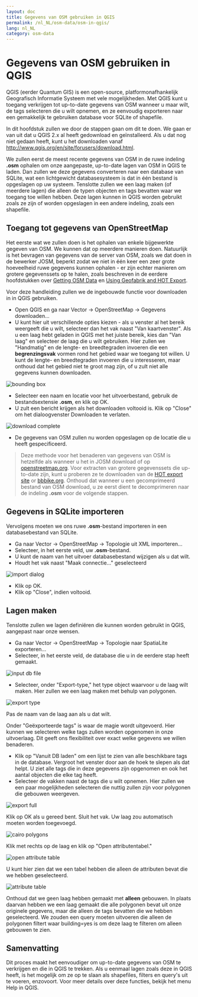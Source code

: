 ```yaml
---
layout: doc
title: Gegevens van OSM gebruiken in QGIS
permalink: /nl_NL/osm-data/osm-in-qgis/
lang: nl_NL
category: osm-data
---
```


Gegevens van OSM gebruiken in QGIS
=================


QGIS (eerder Quantum GIS) is een open-source, platformonafhankelijk Geografisch Informatie Systeem met vele mogelijkheden. Met QGIS kunt u toegang verkrijgen tot up-to-date gegevens van OSM wanneer u maar wilt, de tags selecteren die u wilt opnemen, en ze eenvoudig exporteren naar een gemakkelijk te gebruiken database voor SQLite of shapefile.  

In dit hoofdstuk zullen we door de stappen gaan om dit te doen. We gaan er van uit dat u QGIS 2.x al heeft gedownload en geïnstalleerd. Als u dat nog niet gedaan heeft, kunt u het downloaden vanaf <http://www.qgis.org/en/site/forusers/download.html>.  

We zullen eerst de meest recente gegevens van OSM in de ruwe indeling **.osm** ophalen om onze aangepaste, up-to-date lagen van OSM in QGIS te laden. Dan zullen we deze gegevens converteren naar een database van SQLite, wat een lichtgewicht databasesysteem is dat in één bestand is opgeslagen op uw systeem. Tenslotte zullen we een laag maken (of meerdere lagen) die alleen de typen objecten en tags bevatten waar we toegang toe willen hebben. Deze lagen kunnen in QGIS worden gebruikt zoals ze zijn of worden opgeslagen in een andere indeling, zoals een shapefile.  

Toegang tot gegevens van OpenStreetMap
---------------------------

Het eerste wat we zullen doen is het ophalen van enkele bijgewerkte gegeven van OSM. We kunnen dat op meerdere manieren doen. Natuurlijk is het bevragen van gegevens van de server van OSM, zoals we dat doen in de bewerker JOSM, beperkt zodat we niet in één keer een zeer grote hoeveelheid ruwe gegevens kunnen ophalen - er zijn echter manieren om grotere gegevenssets op te halen, zoals
beschreven in de eerdere hoofdstukken over [Getting OSM Data](/nl_NL/osm-data/getting-data) en [Using Geofabrik and HOT Export](/nl_NL/osm-data/geofabrik-and-hot-export).  

Voor deze handleiding zullen we de ingebouwde functie voor downloaden in in QGIS gebruiken.  

- Open QGIS en ga naar Vector -> OpenStreetMap -> Gegevens downloaden...  
- U kunt hier uit verschillende opties kiezen - als u venster al het bereik weergeeft die u wilt, selecteer dan het vak naast "Van kaartvenster". Als u een laag hebt geladen in QGIS met het juiste bereik, kies dan "Van laag" en selecteer de laag die u wilt gebruiken. Hier zullen we "Handmatig" en de lengte- en breedtegraden invoeren die een **begrenzingsvak** vormen rond het gebied waar we toegang tot willen. U kunt de lengte- en breedtegraden invoeren die u interesseren, maar onthoud dat het gebied niet te groot mag zijn, of u zult niet alle gegevens kunnen downloaden.  

![bounding box][]

- Selecteer een naam en locatie voor het uitvoerbestand, gebruik de bestandsextensie **.osm**, en klik op OK.  
- U zult een bericht krijgen als het downloaden voltooid is. Klik op "Close" om het dialoogvenster Downloaden te verlaten.  

![download complete][]

- De gegevens van OSM zullen nu worden opgeslagen op de locatie die u heeft gespecificeerd.  

> Deze methode voor het benaderen van gegevens van OSM is hetzelfde als wanneer u het in JOSM download of op [openstreetmap.org](http://www.openstreetmap.org). Voor extracten van grotere gegevenssets die up-to-date zijn, kunt u proberen ze te downloaden van de [HOT export site](http://export.hotosm.org) or [bbbike.org](http://extract.bbbike.org/). Onthoud dat wanneer u een gecomprimeerd bestand van OSM download, u ze eerst dient te decomprimeren naar de indeling **.osm** voor de volgende stappen.  


Gegevens in SQLite importeren
---------------------------

Vervolgens moeten we ons ruwe **.osm**-bestand importeren in een databasebestand van SQLite.  

- Ga naar Vector -> OpenStreetMap -> Topologie uit XML importeren...  
- Selecteer, in het eerste veld, uw **.osm**-bestand.  
- U kunt de naam van het uitvoer databasebestand wijzigen als u dat wilt.  
- Houdt het vak naast "Maak connectie..." geselecteerd  

![import dialog][]  

- Klik op OK.  
- Klik op "Close", indien voltooid.  


Lagen maken
--------------

Tenslotte zullen we lagen definiëren die kunnen worden gebruikt in QGIS, aangepast naar onze wensen.  

- Ga naar Vector -> OpenStreetMap -> Topologie naar SpatiaLite exporteren...  
- Selecteer, in het eerste veld, de database die u in de eerdere stap heeft gemaakt.  

![input db file][]  

- Selecteer, onder "Export-type," het type object waarvoor u de laag wilt maken. Hier zullen we een laag maken met behulp van polygonen.  

![export type][]  

Pas de naam van de laag aan als u dat wilt.  

Onder "Geëxporteerde tags" is waar de magie wordt uitgevoerd. Hier kunnen we selecteren welke tags zullen worden opgenomen in onze uitvoerlaag. Dit geeft ons flexibiliteit over exact welke gegevens we willen benaderen.  

- Klik op "Vanuit DB laden" om een lijst te zien van alle beschikbare tags in de database. Vergroot het venster door aan de hoek te slepen als dat helpt. U ziet alle tags die in deze gegevens zijn opgenomen en ook het aantal objecten die elke tag heeft.  
- Selecteer de vakken naast de tags die u wilt opnemen. Hier zullen we een paar mogelijkheden selecteren die nuttig zullen zijn voor polygonen die gebouwen weergeven.  

![export full][]  

Klik op OK als u gereed bent. Sluit het vak. Uw laag zou automatisch moeten worden toegevoegd.  

![cairo polygons][]  

Klik met rechts op de laag en klik op "Open attributentabel."  

![open attribute table][]  

U kunt hier zien dat we een tabel hebben die alleen de attributen bevat die we hebben geselecteerd.  

![attribute table][]  

Onthoud dat we geen laag hebben gemaakt met **alleen** gebouwen. In plaats daarvan hebben we een laag gemaakt die alle polygonen bevat uit onze originele gegevens, maar die alleen de tags bevatten die we hebben geselecteerd. We zouden een query moeten uitvoeren die alleen de polygonen filtert waar building=yes is om deze laag te filteren om alleen gebouwen te zien.


Samenvatting
-------

Dit proces maakt het eenvoudiger om up-to-date gegevens van OSM te verkrijgen en die in QGIS te trekken. Als u eenmaal lagen zoals deze in QGIS heeft, is het mogelijk om ze op te slaan als shapefiles, filters  en query's uit te voeren, enzovoort. Voor meer details over deze functies, bekijk het menu Help in QGIS.  


[bounding box]: /images/osm-data/bounding_box.png
[download complete]: /images/osm-data/download_complete.png
[import dialog]: /images/osm-data/import_dialog.png
[input db file]: /images/osm-data/input_db_file.png
[export type]: /images/osm-data/export_type.png
[export full]: /images/osm-data/export_full.png
[cairo polygons]: /images/osm-data/cairo_polygons.png
[open attribute table]: /images/osm-data/open_attribute_table.png
[attribute table]: /images/osm-data/attribute_table.png

